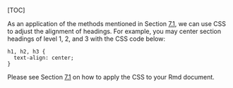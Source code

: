 [TOC]

As an application of the methods mentioned in Section [7.1]($Apply-Custom-CSS), we can use CSS to adjust the alignment of headings. For example, you may center section headings of level 1, 2, and 3 with the CSS code below:

    h1, h2, h3 {
      text-align: center;
    }

Please see Section [7.1]($Apply-Custom-CSS) on how to apply the CSS to your Rmd document.
